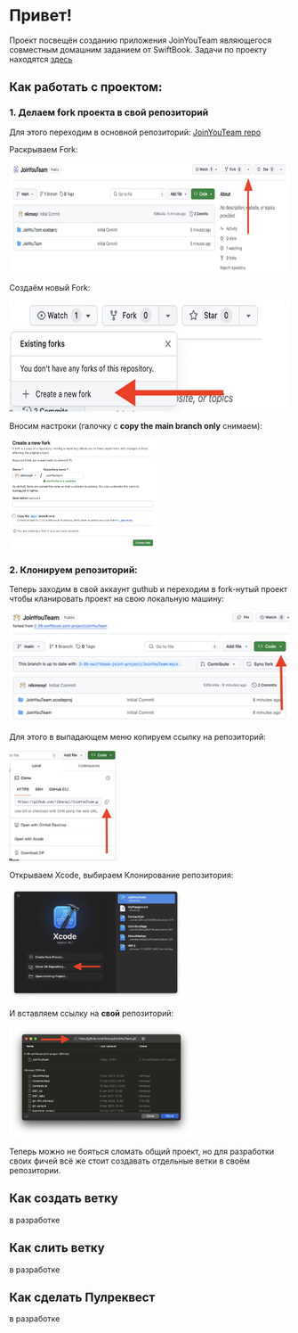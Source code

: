 # Привет!
Проект посвещён созданию приложения JoinYouTeam являющегося совместным домашним заданием от SwiftBook.
Задачи по проекту находятся [здесь](/ReadMe/Tasks.md)

## Как работать с проектом:

### 1. Делаем fork проекта в свой репозиторий
Для этого переходим в основной репозиторий: [JoinYouTeam repo](https://github.com/2-39-swiftbook-joint-project/JoinYouTeam)

Раскрываем Fork:

<kbd>
  <img src="/ReadMe/Img/fork.png" height=200>
</kbd>

Создаём новый Fork:

<kbd>
  <img src="/ReadMe/Img/newfork.png" height=200>
</kbd>

Вносим настроки (галочку с **copy the main branch only** снимаем):

<kbd>
  <img src="/ReadMe/Img/forksetting.png" height=200>
</kbd>

### 2. Клонируем репозиторий:

Теперь заходим в свой аккаунт guthub и переходим в fork-нутый проект чтобы кланировать проект на свою локальную машину:

<kbd>
  <img src="/ReadMe/Img/code.png" height=200>
</kbd>

Для этого в выпадающем меню копируем ссылку на репозиторий:

<kbd>
  <img src="/ReadMe/Img/copycode.png" height=200>
</kbd>

Открываем Xcode, выбираем Клонирование репозитория:

<kbd>
  <img src="/ReadMe/Img/clone.png" height=200>
</kbd>

И вставляем ссылку на **свой** репозиторий:

<kbd>
  <img src="/ReadMe/Img/clonelink.png" height=200>
</kbd>

Теперь можно не бояться сломать общий проект, но для разработки своих фичей всё же стоит создавать отдельные ветки в своём репозитории.

## Как создать ветку

в разработке

## Как слить ветку

в разработке

## Как сделать Пулреквест

в разработке





